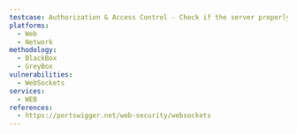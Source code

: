 ```yaml
---
testcase: Authorization & Access Control - Check if the server properly isolates sessions and prevents actions from one user affecting another user’s session or data. Web (HTTP/HTTPS) service
platforms: 
  - Web
  - Network
methodology: 
  - BlackBox
  - GreyBox
vulnerabilities:
  - WebSockets
services:
  - WEB
references:
  - https://portswigger.net/web-security/websockets
---
```

